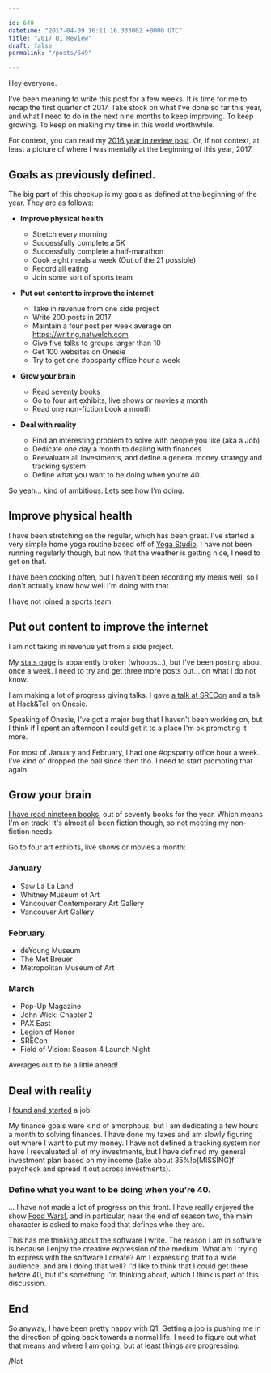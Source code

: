```yaml
---

id: 649
datetime: "2017-04-09 16:11:16.333002 +0000 UTC"
title: "2017 Q1 Review"
draft: false
permalink: "/posts/649"

---
```


Hey everyone.

I've been meaning to write this post for a few weeks. It is time for me to recap the first quarter of 2017. Take stock on what I've done so far this year, and what I need to do in the next nine months to keep improving. To keep growing. To keep on making my time in this world worthwhile.

For context, you can read my [2016 year in review post](https://writing.natwelch.com/post/634). Or, if not context, at least a picture of where I was mentally at the beginning of this year, 2017.

## Goals as previously defined.

The big part of this checkup is my goals as defined at the beginning of the year. They are as follows:

 * **Improve physical health**
   * Stretch every morning
   * Successfully complete a 5K
   * Successfully complete a half-marathon
   * Cook eight meals a week (Out of the 21 possible)
   * Record all eating
   * Join some sort of sports team 

 * **Put out content to improve the internet**
   * Take in revenue from one side project
   * Write 200 posts in 2017
   * Maintain a four post per week average on https://writing.natwelch.com
   * Give five talks to groups larger than 10
   * Get 100 websites on Onesie
   * Try to get one #opsparty office hour a week

 * **Grow your brain**
   * Read seventy books
   * Go to four art exhibits, live shows or movies a month
   * Read one non-fiction book a month

 * **Deal with reality**
   * Find an interesting problem to solve with people you like (aka a Job)
   * Dedicate one day a month to dealing with finances
   * Reevaluate all investments, and define a general money strategy and tracking system
   * Define what you want to be doing when you're 40.

So yeah... kind of ambitious. Lets see how I'm doing.

## Improve physical health

I have been stretching on the regular, which has been great. I've started a very simple home yoga routine based off of [Yoga Studio](http://www.yogastudioapp.com/). I have not been running regularly though, but now that the weather is getting nice, I need to get on that.

I have been cooking often, but I haven't been recording my meals well, so I don't actually know how well I'm doing with that. 

I have not joined a sports team.

## Put out content to improve the internet

I am not taking in revenue yet from a side project. 

My [stats page](https://writing.natwelch.com/stats) is apparently broken (whoops...), but I've been posting about once a week. I need to try and get three more posts out... on what I do not know.

I am making a lot of progress giving talks. I gave [a talk at SRECon](https://www.usenix.org/conference/srecon17americas/program/presentation/welch) and a talk at Hack&Tell on Onesie.

Speaking of Onesie, I've got a major bug that I haven't been working on, but I think if I spent an afternoon I could get it to a place I'm ok promoting it more.

For most of January and February, I had one #opsparty office hour a week. I've kind of dropped the ball since then tho. I need to start promoting that again.

## Grow your brain

[I have read nineteen books](https://www.goodreads.com/user_challenges/7156558), out of seventy books for the year. Which means I'm on track! It's almost all been fiction though, so not meeting my non-fiction needs.

Go to four art exhibits, live shows or movies a month:

### January
 
 - Saw La La Land 
 - Whitney Museum of Art
 - Vancouver Contemporary Art Gallery
 - Vancouver Art Gallery

### February

- deYoung Museum
- The Met Breuer
- Metropolitan Museum of Art

### March

- Pop-Up Magazine
- John Wick: Chapter 2
- PAX East
- Legion of Honor
- SRECon
- Field of Vision: Season 4 Launch Night

Averages out to be a little ahead!

## Deal with reality

I [found and started](https://writing.natwelch.com/post/645) a job!

My finance goals were kind of amorphous, but I am dedicating a few hours a month to solving finances. I have done my taxes and am slowly figuring out where I want to put my money. I have not defined a tracking system nor have I reevaluated all of my investments, but I have defined my general investment plan based on my income (take about 35%!o(MISSING)f paycheck and spread it out across investments).

### Define what you want to be doing when you're 40.

... I have not made a lot of progress on this front. I have really enjoyed the show [Food Wars!](https://en.wikipedia.org/wiki/Food_Wars!:_Shokugeki_no_Soma), and in particular, near the end of season two, the main character is asked to make food that defines who they are.

This has me thinking about the software I write. The reason I am in software is because I enjoy the creative expression of the medium. What am I trying to express with the software I create? Am I expressing that to a wide audience, and am I doing that well? I'd like to think that I could get there before 40, but it's something I'm thinking about, which I think is part of this discussion.


## End

So anyway, I have been pretty happy with Q1. Getting a job is pushing me in the direction of going back towards a normal life. I need to figure out what that means and where I am going, but at least things are progressing.

/Nat
